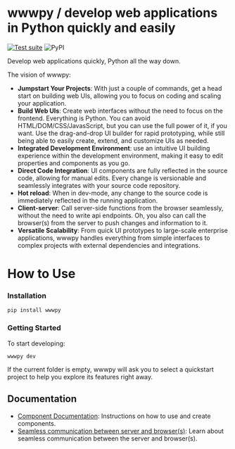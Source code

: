 # wwwpy / develop web applications in Python quickly and easily

[![Test suite](https://github.com/www-py/wwwpy/actions/workflows/ci.yml/badge.svg)](https://github.com/www-py/wwwpy/actions/workflows/ci.yml)
![PyPI](https://img.shields.io/pypi/v/wwwpy)


Develop web applications quickly, Python all the way down.

The vision of wwwpy: 
- **Jumpstart Your Projects**: With just a couple of commands, get a head start on building web UIs, allowing you to focus on coding and scaling your application.
- **Build Web UIs**: Create web interfaces without the need to focus on the frontend. Everything is Python. You can avoid HTML/DOM/CSS/JavasScript, but you can use the full power of it, if you want. Use the drag-and-drop UI builder for rapid prototyping, while still being able to easily create, extend, and customize UIs as needed.
- **Integrated Development Environment**: use an intuitive UI building experience within the development environment, making it easy to edit properties and components as you go.
- **Direct Code Integration**: UI components are fully reflected in the source code, allowing for manual edits. Every change is versionable and seamlessly integrates with your source code repository.
- **Hot reload**: When in dev-mode, any change to the source code is immediately reflected in the running application.
- **Client-server**: Call server-side functions from the browser seamlessly, without the need to write api endpoints. Oh, you also can call the browser(s) from the server to push changes and information to it.
- **Versatile Scalability**: From quick UI prototypes to large-scale enterprise applications, wwwpy handles everything from simple interfaces to complex projects with external dependencies and integrations.

# How to Use

### Installation

```
pip install wwwpy
```

### Getting Started
To start developing:

```
wwwpy dev
```

If the current folder is empty, wwwpy will ask you to select a quickstart project to help you explore its features right away.


## Documentation

* [Component Documentation](docs/component.md): Instructions on how to use and create components.
* [Seamless communication between server and browser(s)](docs/rpc.md): Learn about seamless communication between the server and browser(s).

